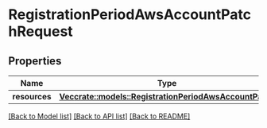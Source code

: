 # RegistrationPeriodAwsAccountPatchRequest

## Properties

Name | Type | Description | Notes
------------ | ------------- | ------------- | -------------
**resources** | [**Vec<crate::models::RegistrationPeriodAwsAccountPatch>**](registration.AWSAccountPatch.md) |  | 

[[Back to Model list]](../README.md#documentation-for-models) [[Back to API list]](../README.md#documentation-for-api-endpoints) [[Back to README]](../README.md)


